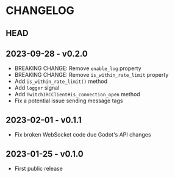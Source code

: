 # CHANGELOG

## HEAD

## 2023-09-28 - v0.2.0

- BREAKING CHANGE: Remove `enable_log` property
- BREAKING CHANGE: Remove `is_within_rate_limit` property
- Add `is_within_rate_limit()` method
- Add `logger` signal
- Add `TwitchIRCClient#is_connection_open` method
- Fix a potential issue sending message tags

## 2023-02-01 - v0.1.1

- Fix broken WebSocket code due Godot's API changes

## 2023-01-25 - v0.1.0

- First public release
